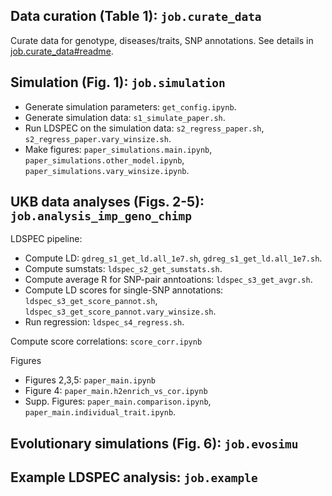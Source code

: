 ## Data curation (Table 1): `job.curate_data`
Curate data for genotype, diseases/traits, SNP annotations. 
See details in [job.curate_data#readme](./job.curate_data#readme).

## Simulation (Fig. 1): `job.simulation`
- Generate simulation parameters: `get_config.ipynb`.
- Generate simulation data: `s1_simulate_paper.sh`.
- Run LDSPEC on the simulation data: `s2_regress_paper.sh`, `s2_regress_paper.vary_winsize.sh`.
- Make figures: `paper_simulations.main.ipynb`, `paper_simulations.other_model.ipynb`, `paper_simulations.vary_winsize.ipynb`.

## UKB data analyses (Figs. 2-5): `job.analysis_imp_geno_chimp`
LDSPEC pipeline:
- Compute LD: `gdreg_s1_get_ld.all_1e7.sh`, `gdreg_s1_get_ld.all_1e7.sh`.
- Compute sumstats: `ldspec_s2_get_sumstats.sh`.
- Compute average R for SNP-pair anntoations: `ldspec_s3_get_avgr.sh`.
- Compute LD scores for single-SNP annotations: `ldspec_s3_get_score_pannot.sh`, `ldspec_s3_get_score_pannot.vary_winsize.sh`.
- Run regression: `ldspec_s4_regress.sh`.

Compute score correlations: `score_corr.ipynb`

Figures
- Figures 2,3,5: `paper_main.ipynb`
- Figure 4: `paper_main.h2enrich_vs_cor.ipynb`
- Supp. Figures: `paper_main.comparison.ipynb`, `paper_main.individual_trait.ipynb`.

## Evolutionary simulations (Fig. 6): `job.evosimu`

## Example LDSPEC analysis: `job.example`
